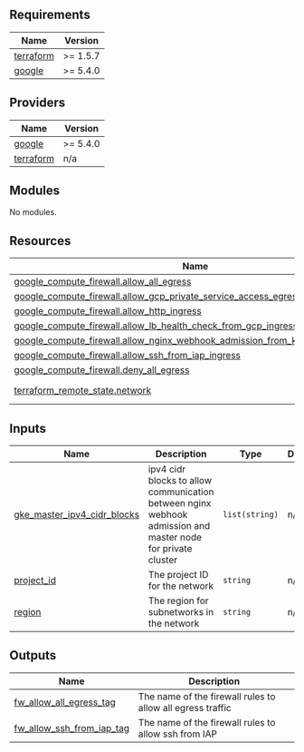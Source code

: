 <!-- BEGIN_TF_DOCS -->
## Requirements

| Name | Version |
|------|---------|
| <a name="requirement_terraform"></a> [terraform](#requirement\_terraform) | >= 1.5.7 |
| <a name="requirement_google"></a> [google](#requirement\_google) | >= 5.4.0 |

## Providers

| Name | Version |
|------|---------|
| <a name="provider_google"></a> [google](#provider\_google) | >= 5.4.0 |
| <a name="provider_terraform"></a> [terraform](#provider\_terraform) | n/a |

## Modules

No modules.

## Resources

| Name | Type |
|------|------|
| [google_compute_firewall.allow_all_egress](https://registry.terraform.io/providers/hashicorp/google/latest/docs/resources/compute_firewall) | resource |
| [google_compute_firewall.allow_gcp_private_service_access_egress](https://registry.terraform.io/providers/hashicorp/google/latest/docs/resources/compute_firewall) | resource |
| [google_compute_firewall.allow_http_ingress](https://registry.terraform.io/providers/hashicorp/google/latest/docs/resources/compute_firewall) | resource |
| [google_compute_firewall.allow_lb_health_check_from_gcp_ingress](https://registry.terraform.io/providers/hashicorp/google/latest/docs/resources/compute_firewall) | resource |
| [google_compute_firewall.allow_nginx_webhook_admission_from_k8s_master_ingress](https://registry.terraform.io/providers/hashicorp/google/latest/docs/resources/compute_firewall) | resource |
| [google_compute_firewall.allow_ssh_from_iap_ingress](https://registry.terraform.io/providers/hashicorp/google/latest/docs/resources/compute_firewall) | resource |
| [google_compute_firewall.deny_all_egress](https://registry.terraform.io/providers/hashicorp/google/latest/docs/resources/compute_firewall) | resource |
| [terraform_remote_state.network](https://registry.terraform.io/providers/hashicorp/terraform/latest/docs/data-sources/remote_state) | data source |

## Inputs

| Name | Description | Type | Default | Required |
|------|-------------|------|---------|:--------:|
| <a name="input_gke_master_ipv4_cidr_blocks"></a> [gke\_master\_ipv4\_cidr\_blocks](#input\_gke\_master\_ipv4\_cidr\_blocks) | ipv4 cidr blocks to allow communication between nginx webhook admission and master node for private cluster | `list(string)` | n/a | yes |
| <a name="input_project_id"></a> [project\_id](#input\_project\_id) | The project ID for the network | `string` | n/a | yes |
| <a name="input_region"></a> [region](#input\_region) | The region for subnetworks in the network | `string` | n/a | yes |

## Outputs

| Name | Description |
|------|-------------|
| <a name="output_fw_allow_all_egress_tag"></a> [fw\_allow\_all\_egress\_tag](#output\_fw\_allow\_all\_egress\_tag) | The name of the firewall rules to allow all egress traffic |
| <a name="output_fw_allow_ssh_from_iap_tag"></a> [fw\_allow\_ssh\_from\_iap\_tag](#output\_fw\_allow\_ssh\_from\_iap\_tag) | The name of the firewall rules to allow ssh from IAP |
<!-- END_TF_DOCS -->